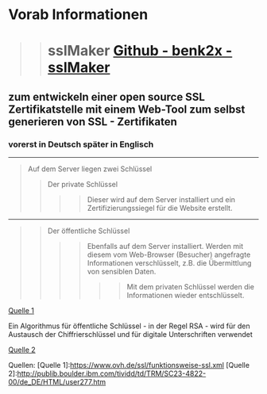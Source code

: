 # Vorab Informationen 
>> # sslMaker [Github - benk2x - sslMaker][1]
## zum entwickeln einer open source SSL Zertifikatstelle mit einem Web-Tool zum selbst generieren von SSL - Zertifikaten
### vorerst in Deutsch später in Englisch

____

> Auf dem Server liegen zwei Schlüssel 
>> Der private Schlüssel
>>>> Dieser wird auf dem Server installiert und ein Zertifizierungssiegel für die Website erstellt.
----
>> Der öffentliche Schlüssel
>>>> Ebenfalls auf dem Server installiert. Werden mit diesem vom Web-Browser (Besucher) angefragte
>>>> Informationen verschlüsselt, z.B. die Übermittlung von sensiblen Daten.
>>>>>> Mit dem privaten Schlüssel werden die Informationen wieder entschlüsselt.

[Quelle 1](https://www.ovh.de/ssl/funktionsweise-ssl.xml)

Ein Algorithmus für öffentliche Schlüssel - in der Regel RSA - wird für den Austausch der Chiffrierschlüssel und für digitale Unterschriften verwendet

[Quelle 2](http://publib.boulder.ibm.com/tividd/td/TRM/SC23-4822-00/de_DE/HTML/user277.htm)




Quellen:
[Quelle 1]:https://www.ovh.de/ssl/funktionsweise-ssl.xml
[Quelle 2]:http://publib.boulder.ibm.com/tividd/td/TRM/SC23-4822-00/de_DE/HTML/user277.htm



[1]:https://github.com/benk2x/sslMaker

